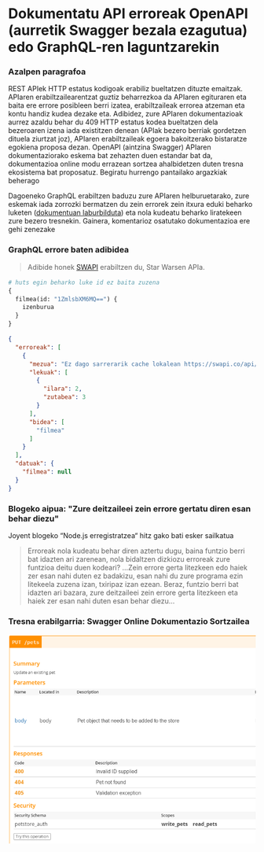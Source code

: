 # Dokumentatu API erroreak OpenAPI (aurretik Swagger bezala ezagutua) edo GraphQL-ren laguntzarekin

### Azalpen paragrafoa

REST APIek HTTP estatus kodigoak erabiliz bueltatzen dituzte emaitzak. APIaren erabiltzailearentzat guztiz beharrezkoa da APIaren egituraren eta baita ere errore posibleen berri izatea, erabiltzaileak errorea atzeman eta kontu handiz kudea dezake eta. Adibidez, zure APIaren dokumentazioak aurrez azaldu behar du 409 HTTP estatus kodea bueltatzen dela bezeroaren izena iada existitzen denean (APIak bezero berriak gordetzen dituela ziurtzat joz), APIaren erabiltzaileak egoera bakoitzerako bistaratze egokiena proposa dezan. OpenAPI (aintzina Swagger) APIaren dokumentaziorako eskema bat zehazten duen estandar bat da, dokumentazioa online modu errazean sortzea ahalbidetzen duten tresna ekosistema bat proposatuz. Begiratu hurrengo pantailako argazkiak beherago

Dagoeneko GraphQL erabiltzen baduzu zure APIaren helburuetarako, zure eskemak iada zorrozki bermatzen du zein errorek zein itxura eduki beharko luketen ([dokumentuan laburbilduta](https://facebook.github.io/graphql/June2018/#sec-Errors)) eta nola kudeatu beharko liratekeen zure bezero tresnekin. Gainera, komentarioz osatutako dokumentazioa ere gehi zenezake


### GraphQL errore baten adibidea

> Adibide honek [SWAPI](https://graphql.org/swapi-graphql) erabiltzen du, Star Warsen APIa.

```graphql
# huts egin beharko luke id ez baita zuzena
{
  filmea(id: "1ZmlsbXM6MQ==") {
    izenburua
  }
}
```

```json
{
  "erroreak": [
    {
      "mezua": "Ez dago sarrerarik cache lokalean https://swapi.co/api/films/.../-rentzat",
      "lekuak": [
        {
          "ilara": 2,
          "zutabea": 3
        }
      ],
      "bidea": [
        "filmea"
      ]
    }
  ],
  "datuak": {
    "filmea": null
  }
}
```

### Blogeko aipua: "Zure deitzaileei zein errore gertatu diren esan behar diezu"

Joyent blogeko “Node.js erregistratzea“ hitz gako bati esker sailkatua

 > Erroreak nola kudeatu behar diren aztertu dugu, baina funtzio berri bat idazten ari zarenean, nola bidaltzen dizkiozu erroreak zure funtzioa deitu duen kodeari? …Zein errore gerta litezkeen edo haiek zer esan nahi duten ez badakizu, esan nahi du zure programa ezin litekeela zuzena izan, txiripaz izan ezean. Beraz, funtzio berri bat idazten ari bazara, zure deitzaileei zein errore gerta litezkeen eta haiek zer esan nahi duten esan behar diezu…

### Tresna erabilgarria: Swagger Online Dokumentazio Sortzailea

![Swagger API Eskema](https://github.com/goldbergyoni/nodebestpractices/blob/master/assets/images/swaggerDoc.png "APIen errore kudeaketa")

